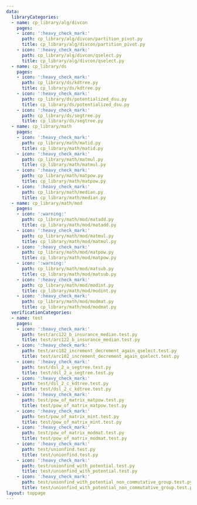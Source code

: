 ```yaml
---
data:
  libraryCategories:
  - name: cp_library/alg/divcon
    pages:
    - icon: ':heavy_check_mark:'
      path: cp_library/alg/divcon/partition_pivot.py
      title: cp_library/alg/divcon/partition_pivot.py
    - icon: ':heavy_check_mark:'
      path: cp_library/alg/divcon/qselect.py
      title: cp_library/alg/divcon/qselect.py
  - name: cp_library/ds
    pages:
    - icon: ':heavy_check_mark:'
      path: cp_library/ds/kdtree.py
      title: cp_library/ds/kdtree.py
    - icon: ':heavy_check_mark:'
      path: cp_library/ds/potentialized_dsu.py
      title: cp_library/ds/potentialized_dsu.py
    - icon: ':heavy_check_mark:'
      path: cp_library/ds/segtree.py
      title: cp_library/ds/segtree.py
  - name: cp_library/math
    pages:
    - icon: ':heavy_check_mark:'
      path: cp_library/math/matid.py
      title: cp_library/math/matid.py
    - icon: ':heavy_check_mark:'
      path: cp_library/math/matmul.py
      title: cp_library/math/matmul.py
    - icon: ':heavy_check_mark:'
      path: cp_library/math/matpow.py
      title: cp_library/math/matpow.py
    - icon: ':heavy_check_mark:'
      path: cp_library/math/median.py
      title: cp_library/math/median.py
  - name: cp_library/math/mod
    pages:
    - icon: ':warning:'
      path: cp_library/math/mod/matadd.py
      title: cp_library/math/mod/matadd.py
    - icon: ':heavy_check_mark:'
      path: cp_library/math/mod/matmul.py
      title: cp_library/math/mod/matmul.py
    - icon: ':heavy_check_mark:'
      path: cp_library/math/mod/matpow.py
      title: cp_library/math/mod/matpow.py
    - icon: ':warning:'
      path: cp_library/math/mod/matsub.py
      title: cp_library/math/mod/matsub.py
    - icon: ':heavy_check_mark:'
      path: cp_library/math/mod/modint.py
      title: cp_library/math/mod/modint.py
    - icon: ':heavy_check_mark:'
      path: cp_library/math/mod/modmat.py
      title: cp_library/math/mod/modmat.py
  verificationCategories:
  - name: test
    pages:
    - icon: ':heavy_check_mark:'
      path: test/arc122_b_insurance_median.test.py
      title: test/arc122_b_insurance_median.test.py
    - icon: ':heavy_check_mark:'
      path: test/arc182_increment_decrement_again_qselect.test.py
      title: test/arc182_increment_decrement_again_qselect.test.py
    - icon: ':heavy_check_mark:'
      path: test/dsl_2_a_segtree.test.py
      title: test/dsl_2_a_segtree.test.py
    - icon: ':heavy_check_mark:'
      path: test/dsl_2_c_kdtree.test.py
      title: test/dsl_2_c_kdtree.test.py
    - icon: ':heavy_check_mark:'
      path: test/pow_of_matrix_matpow.test.py
      title: test/pow_of_matrix_matpow.test.py
    - icon: ':heavy_check_mark:'
      path: test/pow_of_matrix_mint.test.py
      title: test/pow_of_matrix_mint.test.py
    - icon: ':heavy_check_mark:'
      path: test/pow_of_matrix_modmat.test.py
      title: test/pow_of_matrix_modmat.test.py
    - icon: ':heavy_check_mark:'
      path: test/unionfind.test.py
      title: test/unionfind.test.py
    - icon: ':heavy_check_mark:'
      path: test/unionfind_with_potential.test.py
      title: test/unionfind_with_potential.test.py
    - icon: ':heavy_check_mark:'
      path: test/unionfind_with_potential_non_commutative_group.test.py
      title: test/unionfind_with_potential_non_commutative_group.test.py
layout: toppage
---
```

